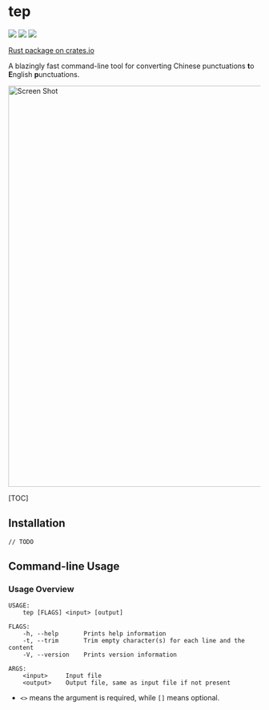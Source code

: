 # tep

[![](https://badgen.net/crates/v/tep)](https://crates.io/crates/tep) [![](https://badgen.net/crates/d/tep)](https://crates.io/crates/tep) [![](https://img.shields.io/github/v/release/h0gan1ee/tep)](https://github.com/h0gan1ee/tep/releases/latest)

[Rust package on crates.io](https://crates.io/crates/tep)

A blazingly fast command-line tool for converting Chinese punctuations **t**o **E**nglish **p**unctuations.

<img width="800" alt="Screen Shot" src="https://user-images.githubusercontent.com/39949564/153745648-b667e6cd-5c45-481e-be69-ebae93fc7558.png">

[TOC]

## Installation

`// TODO`

## Command-line Usage

### Usage Overview

```
USAGE:
    tep [FLAGS] <input> [output]

FLAGS:
    -h, --help       Prints help information
    -t, --trim       Trim empty character(s) for each line and the content
    -V, --version    Prints version information

ARGS:
    <input>     Input file
    <output>    Output file, same as input file if not present
```

- `<>` means the argument is required, while `[]` means optional.
